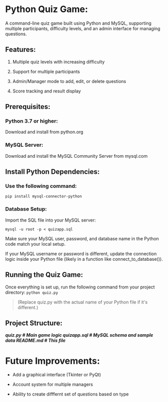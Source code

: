 # Python Quiz Game:
A command-line quiz game built using Python and MySQL, supporting multiple participants, difficulty levels, and an admin interface for managing questions.

## Features:

1. Multiple quiz levels with increasing difficulty

2. Support for multiple participants

3. Admin/Manager mode to add, edit, or delete questions

4. Score tracking and result display

## Prerequisites:
### Python 3.7 or higher:
Download and install from python.org

### MySQL Server:
Download and install the MySQL Community Server from mysql.com

## Install Python Dependencies:
### Use the following command:

```pip install mysql-connector-python```

### Database Setup:
Import the SQL file into your MySQL server:

```mysql -u root -p < quizapp.sql```

Make sure your MySQL user, password, and database name in the Python code match your local setup.


If your MySQL username or password is different, update the connection logic inside your Python file (likely in a function like connect_to_database()).

## Running the Quiz Game:
Once everything is set up, run the following command from your project directory:
```python quiz.py```
> (Replace quiz.py with the actual name of your Python file if it's different.)

## Project Structure:

***quiz.py           # Main game logic
quizapp.sql       # MySQL schema and sample data
README.md         # This file***

# Future Improvements:
- Add a graphical interface (Tkinter or PyQt)

- Account system for multiple managers

- Ability to create difffernt set of questions based on type


